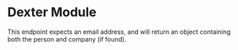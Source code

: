 # Dexter Module
This endpoint expects an email address, and will return an object containing both the person and company (if found).